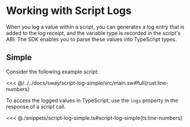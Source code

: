 # Working with Script Logs

When you log a value within a script, you can generates a log entry that is added to the log receipt, and the variable type is recorded in the script's ABI. The SDK enables you to parse these values into TypeScript types.

## Simple

Consider the following example script:

<<< @/../../docs/sway/script-log-simple/src/main.sw#full{rust:line-numbers}

To access the logged values in TypeScript, use the `logs` property in the response of a script call.

<<< @./snippets/script-log-simple.ts#script-log-simple{ts:line-numbers}

